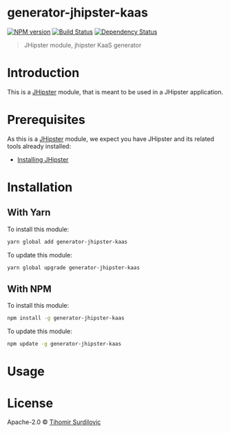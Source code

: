 # generator-jhipster-kaas

[![NPM version][npm-image]][npm-url] [![Build Status][travis-image]][travis-url] [![Dependency Status][daviddm-image]][daviddm-url]

> JHipster module, jhipster KaaS generator

# Introduction

This is a [JHipster](http://jhipster.github.io/) module, that is meant to be used in a JHipster application.

# Prerequisites

As this is a [JHipster](http://jhipster.github.io/) module, we expect you have JHipster and its related tools already installed:

-   [Installing JHipster](https://jhipster.github.io/installation.html)

# Installation

## With Yarn

To install this module:

```bash
yarn global add generator-jhipster-kaas
```

To update this module:

```bash
yarn global upgrade generator-jhipster-kaas
```

## With NPM

To install this module:

```bash
npm install -g generator-jhipster-kaas
```

To update this module:

```bash
npm update -g generator-jhipster-kaas
```

# Usage

# License

Apache-2.0 © [Tihomir Surdilovic]()

[npm-image]: https://img.shields.io/npm/v/generator-jhipster-kaas.svg
[npm-url]: https://npmjs.org/package/generator-jhipster-kaas
[travis-image]: https://travis-ci.org/tsurdilo/generator-jhipster-kaas.svg?branch=master
[travis-url]: https://travis-ci.org/tsurdilo/generator-jhipster-kaas
[daviddm-image]: https://david-dm.org/tsurdilo/generator-jhipster-kaas.svg?theme=shields.io
[daviddm-url]: https://david-dm.org/tsurdilo/generator-jhipster-kaas
